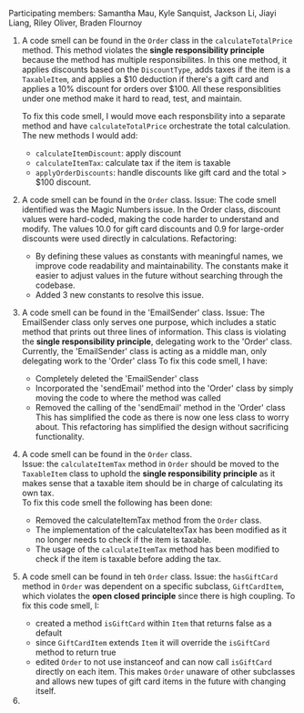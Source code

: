Participating members: Samantha Mau, Kyle Sanquist, Jackson Li, Jiayi Liang, Riley Oliver, Braden Flournoy


1. A code smell can be found in the `Order` class in the `calculateTotalPrice` method. This method violates the **single responsibility principle** because the method has multiple responsibilites. In this one method, it applies discounts based on the `DiscountType`, adds taxes if the item is a `TaxableItem`, and applies a $10 deduction if there's a gift card and applies a 10% discount for orders over $100. All these responsiblities under one method make it hard to read, test, and maintain. 

    To fix this code smell, I would move each responsbility into a separate method and have `calculateTotalPrice` orchestrate the total calculation. The new methods I would add: 
    - `calculateItemDiscount`: apply discount 
    - `calculateItemTax`: calculate tax if the item is taxable
    -  `applyOrderDiscounts`: handle discounts like gift card and the total > $100 discount. 


2. A code smell can be found in the `Order` class. 
   Issue: The code smell identified was the Magic Numbers issue.
   In the Order class, discount values were hard-coded, making the code harder to understand and modify. The values 10.0 for gift card discounts and 0.9 for large-order discounts were used directly in calculations.
   Refactoring:
   - By defining these values as constants with meaningful names, we improve code readability and maintainability. The constants make it easier to adjust values in the future without searching through the codebase.
   - Added 3 new constants to resolve this issue.

3. A code smell can be found in the 'EmailSender' class.
   Issue: The EmailSender class only serves one purpose, which includes a static method that prints out three lines of information. This class is violating the **single responsibility principle**, delegating work to the 'Order' class.
   Currently, the 'EmailSender' class is acting as a middle man, only delegating work to the 'Order' class
   To fix this code smell, I have:
   - Completely deleted the 'EmailSender' class
   - Incorporated the 'sendEmail' method into the 'Order' class by simply moving the code to where the method was called
   - Removed the calling of the 'sendEmail' method in the 'Order' class
   This has simplified the code as there is now one less class to worry about. This refactoring has simplified the design without sacrificing functionality.

4. A code smell can be found in the `Order` class.  
   Issue: the `calculateItemTax` method in `Order` should be moved to the `TaxableItem` class to uphold the
   **single responsibility principle** as it makes sense that a taxable item should be in charge of calculating
   its own tax.  
   To fix this code smell the following has been done:
   - Removed the calculateItemTax method from the `Order` class.
   - The implementation of the calculateItexTax has been modified as it no longer needs to check if the item is taxable.
   - The usage of the `calculateItemTax` method has been modified to check if the item is taxable before adding the tax.

5. A code smell can be found in teh `Order` class.
   Issue: the `hasGiftCard` method in `Order` was dependent on a specific subclass, `GiftCardItem`, which violates the **open closed principle** since there is high coupling.
   To fix this code smell, I:
   - created a method `isGiftCard` within `Item` that returns false as a default
   - since `GiftCardItem` extends `Item` it will override the `isGiftCard` method to return true
   - edited `Order` to not use instanceof and can now call `isGiftCard` directly on each item. This makes `Order` unaware of other subclasses and allows new tupes of gift card items in the future with changing itself.
6. 



